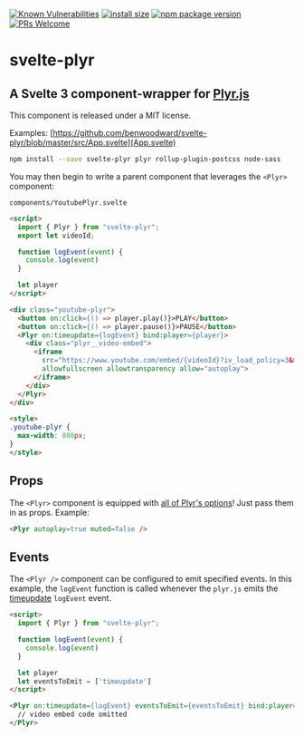 [![Known Vulnerabilities](https://snyk.io/test/github/benwoodward/svelte-plyr/badge.svg)](https://snyk.io/test/github/benwoodward/svelte-plyr)
[![install size](https://badgen.net/packagephobia/install/svelte-plyr)](https://packagephobia.now.sh/result?p=svelte-plyr)
[![npm package version](https://badgen.net/npm/v/svelte-plyr)](https://npm.im/svelte-plyr)
[![PRs Welcome](https://img.shields.io/badge/PRs-welcome-brightgreen.svg)](http://makeapullrequest.com)

# svelte-plyr

## A Svelte 3 component-wrapper for [Plyr.js](https://plyr.io)

This component is released under a MIT license.

Examples: [https://github.com/benwoodward/svelte-plyr/blob/master/src/App.svelte](App.svelte)

```bash
npm install --save svelte-plyr plyr rollup-plugin-postcss node-sass
```

You may then begin to write a parent component that leverages the `<Plyr>` component:

`components/YoutubePlyr.svelte`

```html
<script>
  import { Plyr } from "svelte-plyr";
  export let videoId;

  function logEvent(event) {
    console.log(event)
  }

  let player
</script>

<div class="youtube-plyr">
  <button on:click={() => player.play()}>PLAY</button>
  <button on:click={() => player.pause()}>PAUSE</button>
  <Plyr on:timeupdate={logEvent} bind:player={player}>
    <div class="plyr__video-embed">
      <iframe
        src="https://www.youtube.com/embed/{videoId}?iv_load_policy=3&modestbranding=1&playsinline=1&showinfo=0&rel=0&enablejsapi=1"
        allowfullscreen allowtransparency allow="autoplay">
      </iframe>
    </div>
  </Plyr>
</div>

<style>
.youtube-plyr {
  max-width: 800px;
}
</style>
```

## Props

The `<Plyr>` component is equipped with [all of Plyr's options](https://github.com/sampotts/plyr#options)! Just pass them in as props. Example:

```html
<Plyr autoplay=true muted=false />
```

## Events

The `<Plyr />` component can be configured to emit specified events. In this example, the `logEvent` function is called whenever the `plyr.js` emits the [timeupdate](https://github.com/sampotts/plyr#standard-media-events) `logEvent` event.

```html
<script>
  import { Plyr } from "svelte-plyr";

  function logEvent(event) {
    console.log(event)
  }

  let player
  let eventsToEmit = ['timeupdate']
</script>

<Plyr on:timeupdate={logEvent} eventsToEmit={eventsToEmit} bind:player={player}>
  // video embed code omitted
</Plyr>
```

